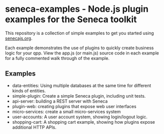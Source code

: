 # seneca-examples - Node.js plugin examples for the Seneca toolkit

This repository is a collection of simple examples to get you started
using [senecajs.org](http://senecajs.org).

Each example demonstrates the use of plugins to quickly create
business logic for your qpp. View the app.js (or main.js) source code in each
example for a fully commented walk through of the example.

## Examples

   * data-entities: Using multiple databases at the same time for different kinds of entities.
   * simple-plugin: Create a simple Seneca plugin, including unit tests.
   * api-server: building a REST server with Seneca
   * plugin-web: creating plugins that expose web user interfaces
   * micro-services: create a small micro-services system
   * user-accounts: A user account system, showing login/logout logic.
   * shopping-cart: A shopping cart example, showing how plugins expose additional HTTP APIs.




